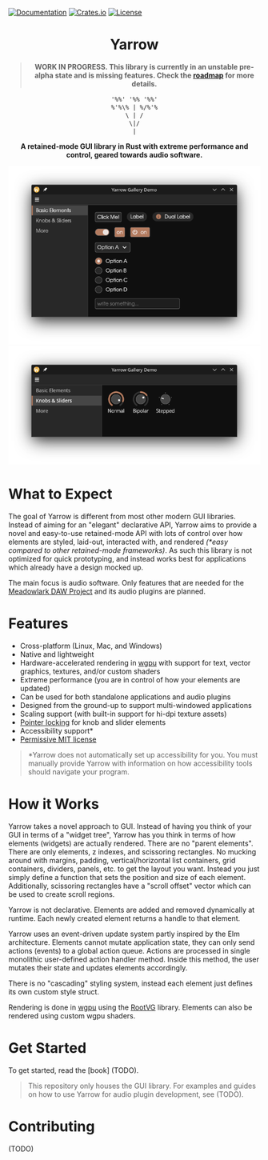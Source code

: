 [![Documentation](https://docs.rs/yarrow/badge.svg)](https://docs.rs/yarrow)
[![Crates.io](https://img.shields.io/crates/v/yarrow.svg)](https://crates.io/crates/yarrow)
[![License](https://img.shields.io/crates/l/yarrow.svg)](https://github.com/MeadowlarkDAW/Yarrow/blob/main/LICENSE)

<div align="center">

# Yarrow

> **WORK IN PROGRESS. This library is currently in an unstable pre-alpha state and is missing features. Check the [roadmap] for more details.**

```
'%%' '%% '%%'
%'%\% | %/%'%
    \ | /    
     \|/     
      |      
```

**A retained-mode GUI library in Rust with extreme performance and control, geared towards audio software.**

![gallery screenshot](screenshots/gallery-basic-elements.png)
![gallery screenshot](screenshots/gallery-knobs-and-sliders.png)

</div>

# What to Expect

The goal of Yarrow is different from most other modern GUI libraries. Instead of aiming for an "elegant" declarative API, Yarrow aims to provide a novel and easy-to-use retained-mode API with lots of control over how elements are styled, laid-out, interacted with, and rendered *(\*easy compared to other retained-mode frameworks)*. As such this library is not optimized for quick prototyping, and instead works best for applications which already have a design mocked up.

The main focus is audio software. Only features that are needed for the [Meadowlark DAW Project](https://github.com/MeadowlarkDAW/Meadowlark) and its audio plugins are planned.

# Features

* Cross-platform (Linux, Mac, and Windows)
* Native and lightweight
* Hardware-accelerated rendering in [wgpu] with support for text, vector graphics, textures, and/or custom shaders
* Extreme performance (you are in control of how your elements are updated)
* Can be used for both standalone applications and audio plugins
* Designed from the ground-up to support multi-windowed applications
* Scaling support (with built-in support for hi-dpi texture assets)
* [Pointer locking](https://developer.mozilla.org/en-US/docs/Web/API/Pointer_Lock_API) for knob and slider elements
* Accessibility support*
* [Permissive MIT license](./LICENSE)

> \*Yarrow does not automatically set up accessibility for you. You must manually provide Yarrow with information on how accessibility tools should navigate your program.

# How it Works

Yarrow takes a novel approach to GUI. Instead of having you think of your GUI in terms of a "widget tree", Yarrow has you think in terms of how elements (widgets) are actually rendered. There are no "parent elements". There are only elements, z indexes, and scissoring rectangles. No mucking around with margins, padding, vertical/horizontal list containers, grid containers, dividers, panels, etc. to get the layout you want. Instead you just simply define a function that sets the position and size of each element. Additionally, scissoring rectangles have a "scroll offset" vector which can be used to create scroll regions.

Yarrow is not declarative. Elements are added and removed dynamically at runtime. Each newly created element returns a handle to that element.

Yarrow uses an event-driven update system partly inspired by the Elm architecture. Elements cannot mutate application state, they can only send actions (events) to a global action queue. Actions are processed in single monolithic user-defined action handler method. Inside this method, the user mutates their state and updates elements accordingly.

There is no "cascading" styling system, instead each element just defines its own custom style struct.

Rendering is done in [wgpu] using the [RootVG](https://github.com/MeadowlarkDAW/rootvg) library. Elements can also be rendered using custom wgpu shaders.

# Get Started

To get started, read the [book] (TODO).

> This repository only houses the GUI library. For examples and guides on how to use Yarrow for audio plugin development, see (TODO).

# Contributing

(TODO)

[wgpu]: https://wgpu.rs
[roadmap]: ROADMAP.md

